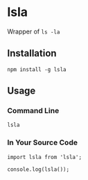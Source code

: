 # lsla

Wrapper of `ls -la`

## Installation

```
npm install -g lsla
```

## Usage

### Command Line

```
lsla
```

### In Your Source Code

```
import lsla from 'lsla';

console.log(lsla());
```

